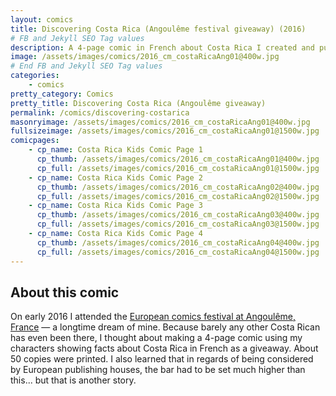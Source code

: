 ```yaml
---
layout: comics
title: Discovering Costa Rica (Angoulême festival giveaway) (2016)
# FB and Jekyll SEO Tag values
description: A 4-page comic in French about Costa Rica I created and published on a small run to give away at the 2016 edition of the Angoulême comics festival in France. About 50 full color copies were printed and given away.
image: /assets/images/comics/2016_cm_costaRicaAng01@400w.jpg
# End FB and Jekyll SEO Tag values
categories: 
    - comics
pretty_category: Comics
pretty_title: Discovering Costa Rica (Angoulême giveaway)
permalink: /comics/discovering-costarica
masonryimage: /assets/images/comics/2016_cm_costaRicaAng01@400w.jpg
fullsizeimage: /assets/images/comics/2016_cm_costaRicaAng01@1500w.jpg
comicpages:
    - cp_name: Costa Rica Kids Comic Page 1
      cp_thumb: /assets/images/comics/2016_cm_costaRicaAng01@400w.jpg
      cp_full: /assets/images/comics/2016_cm_costaRicaAng01@1500w.jpg
    - cp_name: Costa Rica Kids Comic Page 2
      cp_thumb: /assets/images/comics/2016_cm_costaRicaAng02@400w.jpg
      cp_full: /assets/images/comics/2016_cm_costaRicaAng02@1500w.jpg   
    - cp_name: Costa Rica Kids Comic Page 3
      cp_thumb: /assets/images/comics/2016_cm_costaRicaAng03@400w.jpg
      cp_full: /assets/images/comics/2016_cm_costaRicaAng03@1500w.jpg
    - cp_name: Costa Rica Kids Comic Page 4
      cp_thumb: /assets/images/comics/2016_cm_costaRicaAng04@400w.jpg
      cp_full: /assets/images/comics/2016_cm_costaRicaAng04@1500w.jpg  
---
```

## About this comic

On early 2016 I attended the [European comics festival at Angoulême, France](https://www.bdangouleme.com/) — a longtime dream of mine. Because barely any other Costa Rican has even been there, I thought about making a 4-page comic using my characters showing facts about Costa Rica in French as a giveaway. About 50 copies were printed. I also learned that in regards of being considered by European publishing houses, the bar had to be set much higher than this... but that is another story.